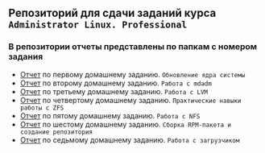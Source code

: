## Репозиторий для сдачи заданий курса `Administrator Linux. Professional`
### В репозитории отчеты представлены по папкам с номером задания
- [Отчет](01/README.md) по первому домашнему заданию. `Обновление ядра системы`
- [Отчет](02/README.md) по второму домашнему заданию. `Работа с mdadm`
- [Отчет](03/README.md) по третьему домашнему заданию. `Работа с LVM`
- [Отчет](04/README.md) по четвертому домашнему заданию. `Практические навыки работы с ZFS`
- [Отчет](05/README.md) по пятому домашнему заданию. `Работа с NFS`
- [Отчет](06/README.md) по шестому домашнему заданию. `Сборка RPM-пакета и создание репозитория`
- [Отчет](07/README.md) по седьмому домашнему заданию. `Работа с загрузчиком`